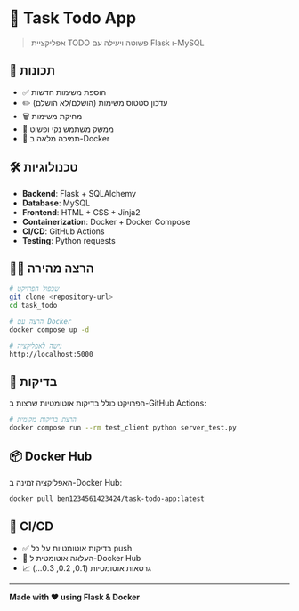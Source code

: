 # 📝 Task Todo App

> אפליקציית TODO פשוטה ויעילה עם Flask ו-MySQL

## 🚀 תכונות

- ✅ הוספת משימות חדשות
- ✏️ עדכון סטטוס משימות (הושלם/לא הושלם)
- 🗑️ מחיקת משימות
- 🎨 ממשק משתמש נקי ופשוט
- 🐳 תמיכה מלאה ב-Docker

## 🛠️ טכנולוגיות

- **Backend**: Flask + SQLAlchemy
- **Database**: MySQL
- **Frontend**: HTML + CSS + Jinja2
- **Containerization**: Docker + Docker Compose
- **CI/CD**: GitHub Actions
- **Testing**: Python requests

## 🏃‍♂️ הרצה מהירה

```bash
# שכפול הפרויקט
git clone <repository-url>
cd task_todo

# הרצה עם Docker
docker compose up -d

# גישה לאפליקציה
http://localhost:5000
```

## 🧪 בדיקות

הפרויקט כולל בדיקות אוטומטיות שרצות ב-GitHub Actions:

```bash
# הרצת בדיקות מקומית
docker compose run --rm test_client python server_test.py
```

## 📦 Docker Hub

האפליקציה זמינה ב-Docker Hub:
```bash
docker pull ben1234561423424/task-todo-app:latest
```

## 🔄 CI/CD

- ✅ בדיקות אוטומטיות על כל push
- 🐳 העלאה אוטומטית ל-Docker Hub
- 📈 גרסאות אוטומטיות (0.1, 0.2, 0.3...)

---

**Made with ❤️ using Flask & Docker**
